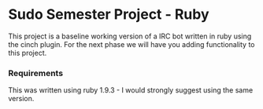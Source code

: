 # Sudo Semester Project - Ruby

This project is a baseline working version of a IRC bot written in ruby using the cinch plugin.  For the next
phase we will have you adding functionality to this project.


### Requirements
This was written using ruby 1.9.3 - I would strongly suggest using the same version.
